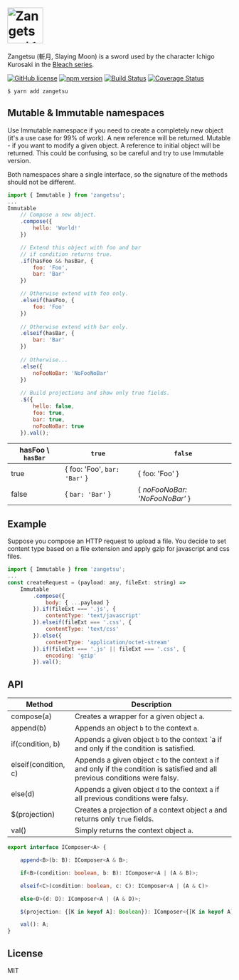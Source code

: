 # <img src="https://github.com/ddoronin/zangetsu/raw/master/assets/Zangetsu.jpg" alt="Zangetsu (斬月, Slaying Moon)" height="80px"/>

Zangetsu (斬月, Slaying Moon) is a sword used by the character Ichigo Kurosaki in the [Bleach series](https://en.wikipedia.org/wiki/Bleach_(TV_series)).

[![GitHub license](https://img.shields.io/badge/license-MIT-blue.svg)](https://github.com/ddoronin/zangetsu/blob/master/LICENSE) 
[![npm version](https://img.shields.io/npm/v/zangetsu.svg?style=flat)](https://www.npmjs.com/package/zangetsu) 
[![Build Status](https://travis-ci.org/ddoronin/zangetsu.svg?branch=master)](https://travis-ci.org/ddoronin/zangetsu) 
[![Coverage Status](https://coveralls.io/repos/github/ddoronin/zangetsu/badge.svg?branch=master)](https://coveralls.io/github/ddoronin/zangetsu?branch=master)
```
$ yarn add zangetsu
```

## Mutable & Immutable namespaces
Use Immutable namespace if you need to create a completely new object (it's a use case for 99% of work). A new reference will be returned.
Mutable - if you want to modify a given object. A reference to initial object will be returned. This could be confusing, so be careful and try to use Immutable version.

Both namespaces share a single interface, so the signature of the methods should not be different.

```javascript
import { Immutable } from 'zangetsu';
...
Immutable
    // Compose a new object.
    .compose({
        hello: 'World!'
    })

    // Extend this object with foo and bar
    // if condition returns true.
    .if(hasFoo && hasBar, {
        foo: 'Foo',
        bar: 'Bar'
    })

    // Otherwise extend with foo only.
    .elseif(hasFoo, {
        foo: 'Foo'
    })
    
    // Otherwise extend with bar only.
    .elseif(hasBar, {
        bar: 'Bar'
    })
    
    // Otherwise...
    .else({
        noFooNoBar: 'NoFooNoBar'
    })
    
    // Build projections and show only true fields.
    .$({
        hello: false,
        foo: true,
        bar: true,
        noFooNoBar: true
    }).val();
```

| hasFoo \ `hasBar` | `true`                      | `false`                        |
| --------------- | --------------------------- | ------------------------------ |
| true          | { foo: 'Foo', `bar: 'Bar'` }| { foo: 'Foo' }               |
| false         | { `bar: 'Bar'` }            | { _noFooNoBar: 'NoFooNoBar'_ } |

## Example

Suppose you compose an HTTP request to upload a file. You decide to set content type based on a file extension and apply gzip for javascript and css files.

```javascript
import { Immutable } from 'zangetsu';
...
const createRequest = (payload: any, fileExt: string) => 
    Immutable
        .compose({
            body: { ...payload }
        }).if(fileExt === '.js', {
            contentType: 'text/javascript'
        }).elseif(fileExt === '.css', {
            contentType: 'text/css'
        }).else({
            contentType: 'application/octet-stream'
        }).if(fileExt === '.js' || fileExt === '.css', {
            encoding: 'gzip'
        }).val();
```

## API

| Method               | Description |
| -------------------- | ------------- |
| compose(a)           | Creates a wrapper for a given object `a`. |
| append(b)            | Appends an object `b` to the context `a`. |
| if(condition, b)     | Appends a given object `b` to the context `a if and only if the condition is satisfied. |
| elseif(condition, c) | Appends a given object `c` to the context `a` if and only if the condition is satisfied and all previous conditions were falsy. |
| else(d)              | Appends a given object `d` to the context `a` if all previous conditions were falsy. |
| $(projection)        | Creates a projection of a context object `a` and returns only `true` fields. |
| val()                | Simply returns the context object `a`. |

```typescript
export interface IComposer<A> {

    append<B>(b: B): IComposer<A & B>;

    if<B>(condition: boolean, b: B): IComposer<A | (A & B)>;

    elseif<C>(condition: boolean, c: C): IComposer<A | (A & C)>

    else<D>(d: D): IComposer<A | (A & D)>;

    $(projection: {[K in keyof A]: Boolean}): IComposer<{[K in keyof A]: A[K] }>;

    val(): A;
}
```

## License
MIT